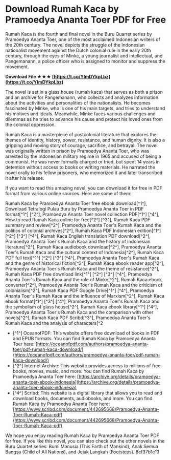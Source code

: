 
 
# Download Rumah Kaca by Pramoedya Ananta Toer PDF for Free
 
Rumah Kaca is the fourth and final novel in the Buru Quartet series by Pramoedya Ananta Toer, one of the most acclaimed Indonesian writers of the 20th century. The novel depicts the struggle of the Indonesian nationalist movement against the Dutch colonial rule in the early 20th century, through the eyes of Minke, a young journalist and intellectual, and Pangemanann, a police officer who is assigned to monitor and suppress the movement.
 
**Download File ★★★ [https://t.co/YlmDYkpLbz](https://t.co/YlmDYkpLbz)**


 
The novel is set in a glass house (rumah kaca) that serves as both a prison and an archive for Pangemanann, who collects and analyzes information about the activities and personalities of the nationalists. He becomes fascinated by Minke, who is one of his main targets, and tries to understand his motives and ideals. Meanwhile, Minke faces various challenges and dilemmas as he tries to advance his cause and protect his loved ones from the colonial oppression.
 
Rumah Kaca is a masterpiece of postcolonial literature that explores the themes of identity, history, power, resistance, and human dignity. It is also a gripping and moving story of courage, sacrifice, and betrayal. The novel was originally written in prison by Pramoedya Ananta Toer, who was arrested by the Indonesian military regime in 1965 and accused of being a communist. He was never formally charged or tried, but spent 14 years in detention without access to books or writing materials. He narrated the novel orally to his fellow prisoners, who memorized it and later transcribed it after his release.
 
If you want to read this amazing novel, you can download it for free in PDF format from various online sources. Here are some of them:
 
Rumah Kaca by Pramoedya Ananta Toer free ebook download[^1^],  Download Tetralogi Pulau Buru by Pramoedya Ananta Toer in PDF format[^1^] [^2^],  Pramoedya Ananta Toer novel collection PDF[^1^] [^4^],  How to read Rumah Kaca online for free[^2^] [^3^],  Rumah Kaca PDF summary and review[^2^],  Pramoedya Ananta Toer's Rumah Kaca and the politics of colonial archives[^2^],  Rumah Kaca PDF Indonesian edition[^1^] [^2^] [^3^] [^4^],  Rumah Kaca English translation PDF download[^2^],  Pramoedya Ananta Toer's Rumah Kaca and the history of Indonesian literature[^2^],  Rumah Kaca audiobook download[^2^],  Pramoedya Ananta Toer's Rumah Kaca and the cultural context of Indonesia[^2^],  Rumah Kaca PDF full text[^1^] [^2^] [^3^] [^4^],  Pramoedya Ananta Toer's Rumah Kaca and the genre of historical fiction[^2^],  Rumah Kaca ebook reader app[^2^],  Pramoedya Ananta Toer's Rumah Kaca and the theme of resistance[^2^],  Rumah Kaca PDF free download link[^1^] [^2^] [^3^] [^4^],  Pramoedya Ananta Toer's Rumah Kaca and the role of Minke[^2^],  Rumah Kaca ebook converter[^2^],  Pramoedya Ananta Toer's Rumah Kaca and the criticism of colonialism[^2^],  Rumah Kaca PDF Google Drive[^1^] [^4^],  Pramoedya Ananta Toer's Rumah Kaca and the influence of Marxism[^2^],  Rumah Kaca ebook format[^1^] [^3^] [^4^],  Pramoedya Ananta Toer's Rumah Kaca and the symbolism of glass house[^2^],  Rumah Kaca ebook library[^1^] [^4^],  Pramoedya Ananta Toer's Rumah Kaca and the comparison with other novels[^2^],  Rumah Kaca PDF Scribd[^3^],  Pramoedya Ananta Toer's Rumah Kaca and the analysis of characters[^2
 
- [^1^] OceanofPDF: This website offers free download of books in PDF and EPUB formats. You can find Rumah Kaca by Pramoedya Ananta Toer here: [https://oceanofpdf.com/authors/pramoedya-ananta-toer/pdf-rumah-kaca-download/](https://oceanofpdf.com/authors/pramoedya-ananta-toer/pdf-rumah-kaca-download/)
- [^2^] Internet Archive: This website provides access to millions of free books, movies, music, and more. You can find Rumah Kaca by Pramoedya Ananta Toer here: [https://archive.org/details/pramoedya-ananta-toer-ebook-indonesia](https://archive.org/details/pramoedya-ananta-toer-ebook-indonesia)
- [^4^] Scribd: This website is a digital library that allows you to read and download books, documents, audiobooks, and more. You can find Rumah Kaca by Pramoedya Ananta Toer here: [https://www.scribd.com/document/442695668/Pramoedya-Ananta-Toer-Rumah-Kaca-pdf](https://www.scribd.com/document/442695668/Pramoedya-Ananta-Toer-Rumah-Kaca-pdf)

We hope you enjoy reading Rumah Kaca by Pramoedya Ananta Toer PDF for free. If you like this novel, you can also check out the other novels in the Buru Quartet series: Bumi Manusia (This Earth of Mankind), Anak Semua Bangsa (Child of All Nations), and Jejak Langkah (Footsteps).
 8cf37b1e13
 
